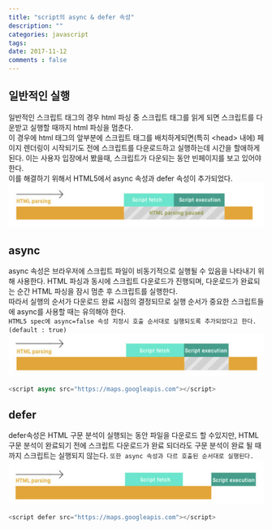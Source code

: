 ```yaml
---
title: "script의 async & defer 속성"
description: ""
categories: javascript
tags: 
date: 2017-11-12
comments : false
---
```

## 일반적인 실행
일반적인 스크립트 태그의 경우 html 파싱 중 스크립트 태그를 읽게 되면 스크립트를 다운받고 실행할 때까지 html 파싱을 멈춘다.<br>
이 경우에 html 태그의  앞부분에 스크립트 태그를 배치하게되면(특히 \<head> 내에) 페이지 렌더링이 시작되기도 전에 스크립트를 다운로드하고 실행하는데 시간을 할애하게된다.
이는 사용자 입장에서 봤을때, 스크립트가 다운되는 동안 빈페이지를 보고 있어야 한다.<br>
이를 해결하기 위해서 HTML5에서 async 속성과 defer 속성이 추가되었다.
![Smithsonian Image](/postImg/normal.png)
## async
async 속성은 브라우저에 스크립트 파일이 비동기적으로 실행될 수 있음을 나타내기 위해 사용한다.
HTML 파싱과 동시에 스크립트 다운로드가 진행되며, 다운로드가 완료되는 순간 HTML 파싱을 잠시 멈춘 후 스크립트를 실행한다.<br>
따라서 실행의 순서가 다운로드 완료 시점의 결정되므로 실행 순서가 중요한 스크립트들에 async를 사용할 때는 유의해야 한다.<br>
`HTML5 spec에 async=false 속성 지정시 호출 순서대로 실행되도록 추가되었다고 한다. (default : true)`
![Smithsonian Image](/postImg/async.png)
```javascript
<script async src="https://maps.googleapis.com"></script>
```
## defer
defer속성은 HTML 구문 분석이 실행되는 동안 파일을 다운로드 할 수있지만, HTML 구문 분석이 완료되기 전에 스크립트 다운로드가 완료 되더라도 구문 분석이 완료 될 때까지 스크립트는 실행되지 않는다. `또한 async 속성과 다르 호출된 순서대로 실행된다.`
![Smithsonian Image](/postImg/defer.png)
```javascript
<script defer src="https://maps.googleapis.com"></script>
```


